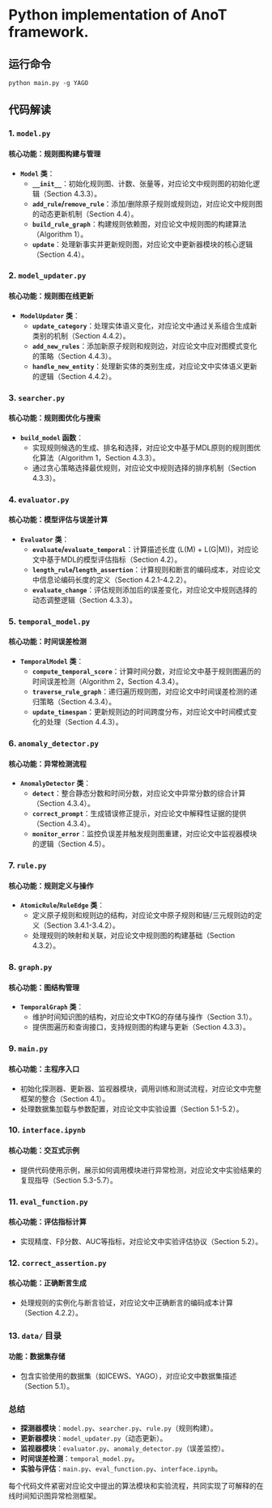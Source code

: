 # Python implementation of AnoT framework.

## 运行命令
~~~shell
python main.py -g YAGO
~~~

## 代码解读

### **1. `model.py`**
#### **核心功能**：规则图构建与管理
- **`Model` 类**：
  - **`__init__`**：初始化规则图、计数、张量等，对应论文中规则图的初始化逻辑（Section 4.3.3）。
  - **`add_rule`/`remove_rule`**：添加/删除原子规则或规则边，对应论文中规则图的动态更新机制（Section 4.4）。
  - **`build_rule_graph`**：构建规则依赖图，对应论文中规则图的构建算法（Algorithm 1）。
  - **`update`**：处理新事实并更新规则图，对应论文中更新器模块的核心逻辑（Section 4.4）。


### **2. `model_updater.py`**
#### **核心功能**：规则图在线更新
- **`ModelUpdater` 类**：
  - **`update_category`**：处理实体语义变化，对应论文中通过关系组合生成新类别的机制（Section 4.4.2）。
  - **`add_new_rules`**：添加新原子规则和规则边，对应论文中应对图模式变化的策略（Section 4.4.3）。
  - **`handle_new_entity`**：处理新实体的类别生成，对应论文中实体语义更新的逻辑（Section 4.4.2）。


### **3. `searcher.py`**
#### **核心功能**：规则图优化与搜索
- **`build_model` 函数**：
  - 实现规则候选的生成、排名和选择，对应论文中基于MDL原则的规则图优化算法（Algorithm 1，Section 4.3.3）。
  - 通过贪心策略选择最优规则，对应论文中规则选择的排序机制（Section 4.3.3）。


### **4. `evaluator.py`**
#### **核心功能**：模型评估与误差计算
- **`Evaluator` 类**：
  - **`evaluate`/`evaluate_temporal`**：计算描述长度 \(L(M) + L(G|M)\)，对应论文中基于MDL的模型评估指标（Section 4.2）。
  - **`length_rule`/`length_assertion`**：计算规则和断言的编码成本，对应论文中信息论编码长度的定义（Section 4.2.1-4.2.2）。
  - **`evaluate_change`**：评估规则添加后的误差变化，对应论文中规则选择的动态调整逻辑（Section 4.3.3）。


### **5. `temporal_model.py`**
#### **核心功能**：时间误差检测
- **`TemporalModel` 类**：
  - **`compute_temporal_score`**：计算时间分数，对应论文中基于规则图遍历的时间误差检测（Algorithm 2，Section 4.3.4）。
  - **`traverse_rule_graph`**：递归遍历规则图，对应论文中时间误差检测的递归策略（Section 4.3.4）。
  - **`update_timespan`**：更新规则边的时间跨度分布，对应论文中时间模式变化的处理（Section 4.4.3）。


### **6. `anomaly_detector.py`**
#### **核心功能**：异常检测流程
- **`AnomalyDetector` 类**：
  - **`detect`**：整合静态分数和时间分数，对应论文中异常分数的综合计算（Section 4.3.4）。
  - **`correct_prompt`**：生成错误修正提示，对应论文中解释性证据的提供（Section 4.3.4）。
  - **`monitor_error`**：监控负误差并触发规则图重建，对应论文中监视器模块的逻辑（Section 4.5）。


### **7. `rule.py`**
#### **核心功能**：规则定义与操作
- **`AtomicRule`/`RuleEdge` 类**：
  - 定义原子规则和规则边的结构，对应论文中原子规则和链/三元规则边的定义（Section 3.4.1-3.4.2）。
  - 处理规则的映射和关联，对应论文中规则图的构建基础（Section 4.3.2）。


### **8. `graph.py`**
#### **核心功能**：图结构管理
- **`TemporalGraph` 类**：
  - 维护时间知识图的结构，对应论文中TKG的存储与操作（Section 3.1）。
  - 提供图遍历和查询接口，支持规则图的构建与更新（Section 4.3.3）。


### **9. `main.py`**
#### **核心功能**：主程序入口
- 初始化探测器、更新器、监视器模块，调用训练和测试流程，对应论文中完整框架的整合（Section 4.1）。
- 处理数据集加载与参数配置，对应论文中实验设置（Section 5.1-5.2）。


### **10. `interface.ipynb`**
#### **核心功能**：交互式示例
- 提供代码使用示例，展示如何调用模块进行异常检测，对应论文中实验结果的复现指导（Section 5.3-5.7）。


### **11. `eval_function.py`**
#### **核心功能**：评估指标计算
- 实现精度、Fβ分数、AUC等指标，对应论文中实验评估协议（Section 5.2）。


### **12. `correct_assertion.py`**
#### **核心功能**：正确断言生成
- 处理规则的实例化与断言验证，对应论文中正确断言的编码成本计算（Section 4.2.2）。


### **13. `data/` 目录**
#### **功能**：数据集存储
- 包含实验使用的数据集（如ICEWS、YAGO），对应论文中数据集描述（Section 5.1）。


### **总结**
- **探测器模块**：`model.py`、`searcher.py`、`rule.py`（规则构建）。
- **更新器模块**：`model_updater.py`（动态更新）。
- **监视器模块**：`evaluator.py`、`anomaly_detector.py`（误差监控）。
- **时间误差检测**：`temporal_model.py`。
- **实验与评估**：`main.py`、`eval_function.py`、`interface.ipynb`。

每个代码文件紧密对应论文中提出的算法模块和实验流程，共同实现了可解释的在线时间知识图异常检测框架。